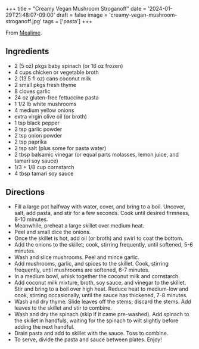 +++
title = "Creamy Vegan Mushroom Stroganoff"
date = '2024-01-29T21:48:07-09:00'
draft = false
image = 'creamy-vegan-mushroom-stroganoff.jpg'
tags = ['pasta']
+++

From [Mealime](https://www.mealime.com/recipes/creamy-vegan-mushroom-stroganoff-thyme-baby-spinach/9352).

## Ingredients
* 2 (5 oz) pkgs baby spinach (or 16 oz frozen)
* 4 cups chicken or vegetable broth
* 2 (13.5 fl oz) cans coconut milk
* 2 small pkgs fresh thyme
* 8 cloves garlic
* 24 oz gluten-free fettuccine pasta
* 1 1/2 lb white mushrooms
* 4 medium yellow onions
* extra virgin olive oil (or broth)
* 1 tsp black pepper
* 2 tsp garlic powder
* 2 tsp onion powder
* 2 tsp paprika
* 2 tsp salt (plus some for pasta water)
* 2 tbsp balsamic vinegar (or equal parts molasses, lemon juice, and tamari soy sauce)
* 1/3 + 1/8 cup cornstarch
* 4 tbsp tamari soy sauce

## Directions
* Fill a large pot halfway with water, cover, and bring to a boil. Uncover, salt, add pasta, and stir for a few seconds. Cook until desired firmness, 8-10 minutes.
* Meanwhile, preheat a large skillet over medium heat.
* Peel and small dice the onions.
* Once the skillet is hot, add oil (or broth) and swirl to coat the bottom.
* Add the onions to the skillet; cook, stirring frequently, until softened, 5-6 minutes.
* Wash and slice mushrooms. Peel and mince garlic.
* Add mushrooms, garlic, and spices to the skillet. Cook, stirring frequently, until mushrooms are softened, 6-7 minutes.
* In a medium bowl, whisk together the coconut milk and cornstarch.
* Add coconut milk mixture, broth, soy sauce, and vinegar to the skillet. Stir and bring to a boil over high heat. Reduce heat to medium-low and cook, stirring occasionally, until the sauce has thickened, 7-8 minutes.
* Wash and dry thyme. Slide leaves off the stems; discard the stems. Add leaves to the skillet and stir to combine.
* Wash and dry the spinach (skip if it came pre-washed). Add spinach to the skillet in handfuls, waiting for the spinach to wilt slightly before adding the next handful.
* Drain pasta and add to skillet with the sauce. Toss to combine.
* To serve, divide the pasta and sauce between plates. Enjoy!
